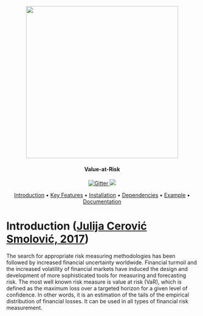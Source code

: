 <div align="center">
  <p>
    <a href='https://www.freepik.com/vectors/business'>
      <img src="./ressources/logo/var_logo.png" width="400" height="400">
    </a>
  </p>

<h4 align="center">Value-at-Risk</h4>

<p align="center">
  <a href="https://media0.giphy.com/media/VbnUQpnihPSIgIXuZv/giphy.gif">
    <img src="https://forthebadge.com/images/badges/contains-cat-gifs.svg"
         alt="Gitter">
  </a>
  <a href="https://i.makeagif.com/media/10-25-2015/oWi1M-.gif">
    <img src="http://forthebadge.com/images/badges/mom-made-pizza-rolls.svg">
  </a>
</p>

<p align="center">
  <a href="#introduction">Introduction</a> •
  <a href="#key-features">Key Features</a> •
  <a href="#installation">Installation</a> •
  <a href="#dependencies">Dependencies</a> •
  <a href="#example">Example</a> •
  <a href="#documentation">Documentation</a>
</p>
</div>

# Introduction ([Julija Cerović Smolović, 2017](https://doi.org/10.1080/1331677X.2017.1305773))
The search for appropriate risk measuring methodologies has been followed by increased financial uncertainty
worldwide. Financial turmoil and the increased volatility of financial markets have induced the design and
development of more sophisticated tools for measuring and forecasting risk. The most well known risk measure is
value at risk (VaR), which is defined as the maximum loss over a targeted horizon for a given level of confidence.
In other words, it is an estimation of the tails of the empirical distribution of financial losses. It can be used
in all types of financial risk measurement.
